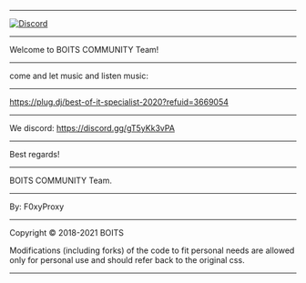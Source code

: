 ___________________________________________________________________________________________________________________________________
[![Discord](https://img.shields.io/discord/450685330887016451.svg)](https://discord.gg/gT5yKk3vPA)
___________________________________________________________________________________________________________________________________
Welcome to BOITS COMMUNITY Team!
___________________________________________________________________________________________________________________________________
come and let music and listen music: 
___________________________________________________________________________________________________________________________________
https://plug.dj/best-of-it-specialist-2020?refuid=3669054
___________________________________________________________________________________________________________________________________
We discord: https://discord.gg/gT5yKk3vPA
___________________________________________________________________________________________________________________________________
Best regards!
___________________________________________________________________________________________________________________________________
BOITS COMMUNITY Team.
___________________________________________________________________________________________________________________________________
By: F0xyProxy
___________________________________________________________________________________________________________________________________
Copyright © 2018-2021 BOITS

Modifications (including forks) of the code to fit personal needs are allowed only for personal use and should refer back to the original css.
___________________________________________________________________________________________________________________________________
